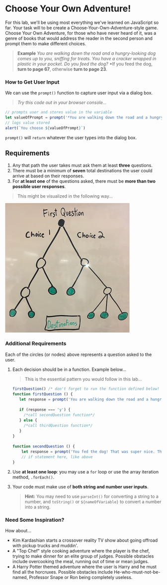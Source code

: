 # Choose Your Own Adventure!

For this lab, we'll be using most everything we've learned on JavaScript so far. Your task will to be create a Choose-Your-Own-Adventure-style game. Choose Your Own Adventure, for those who have never heard of it, was a genre of books that would address the reader in the second person and prompt them to make different choices.

> **Example**
> *You are walking down the road and a hungry-looking dog comes up to you, sniffing for treats. You have a cracker wrapped in plastic in your pocket. Do you feed the dog?*
> *If you feed the dog, **turn to page 67**, otherwise **turn to page 23**.

### How to Get User Input

We can use the `prompt()` function to capture user input via a dialog box.

> *Try this code out in your browser console...*
```js
// prompts user and stores value in the variable
let valueOfPrompt = prompt('*You are walking down the road and a hungry-looking dog comes up to you, sniffing for treats. You have a cracker wrapped in plastic in your pocket. Do you feed the cracker to the dog? (choose y or n)*')
// logs value stored
alert(`You choose ${valueOfPrompt}`)
```

`prompt()` will `return` whatever the user types into the dialog box.


## Requirements


1. Any that path the user takes must ask them at least **three** questions.
2. There must be a minimum of **seven** total destinations the user could arrive at based on their responses.
3. For **at least one** of the questions asked, there must be **more than two possible user responses**.

> This might be visualized in the following way...

![Tree of Decisions: 7 destinations, 12 nodes, height 3, 2 edges per node, with one exception: 3 leaves of the 7 destinations share one parent node](./images/choice-diagram.jpg)


### Additional Requirements

Each of the circles (or nodes) above represents a question asked to the user.

1. Each decision should be in a function. Example below...
     > This is the essential pattern you would follow in this lab...
     ```js
     firstQuestion() /* don't forget to run the function defined below! */
     function firstQuestion () {
        let response = prompt('You are walking down the road and a hungry-looking dog comes up to you, sniffing for treats. You have a cracker wrapped in plastic in your pocket. Do you feed the cracker to the dog? (choose y or n)')

        if (response === 'y') {
          /*call secondQuestion function*/
        } else {
          /*call thirdQuestion function*/
        }
     }

     function secondQuestion () {
         let response = prompt('You fed the dog! That was super nice. The dog offers you a gift of a watch or a pony? (choose watch or pony)')
         // if statement here, like above
     }
     ```

2. Use **at least one loop**: you may use a `for` loop or use the array iteration method, `.forEach()`.
3. Your code must make use of **both string and number user inputs**.
     > **Hint:** You may need to use `parseInt()` for converting a string to a number, and `toString()` or ``${nameOfVariable}`` to convert a number into a string.


### Need Some Inspiration?

How about...
* Kim Kardashian starts a crossover reality TV show about going offroad with pickup trucks and muddin'.
* A "Top Chef" style cooking adventure where the player is the chef, trying to make dinner for an elite group of judges. Possible obstacles include overcooking the meal, running out of time or mean judges.
* A Harry Potter themed adventure where the user is Harry and he must find all the horcruxes. Possible obstacles include He-who-must-not-be-named, Professor Snape or Ron being completely useless.
